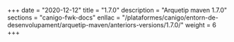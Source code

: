 +++
date        = "2020-12-12"
title       = "1.7.0"
description = "Arquetip maven 1.7.0"
sections    = "canigo-fwk-docs"
enllac		= "/plataformes/canigo/entorn-de-desenvolupament/arquetip-maven/anteriors-versions/1.7.0/"
weight		= 6
+++
